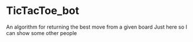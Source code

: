 # TicTacToe_bot
An algorithm for returning the best move from a given board
Just here so I can show some other people
